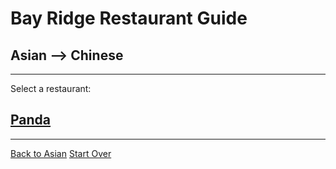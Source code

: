 # Bay Ridge Restaurant Guide
## Asian --> Chinese
---
Select a restaurant:
## [Panda](https://www.pandabrooklyn.com/)
---
[Back to Asian](..)
[Start Over](../home.md)